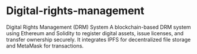 # Digital-rights-management
Digital Rights Management (DRM) System A blockchain-based DRM system using Ethereum and Solidity to register digital assets, issue licenses, and transfer ownership securely. It integrates IPFS for decentralized file storage and MetaMask for transactions.
